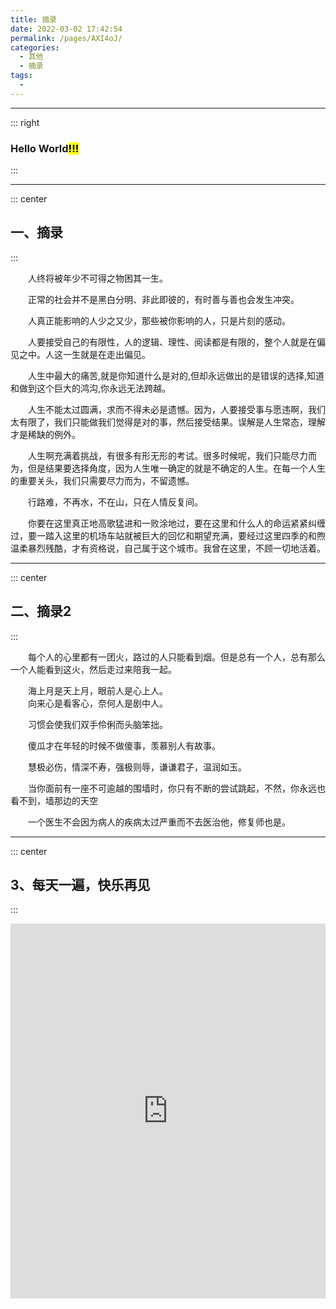 ```yaml
---
title: 摘录
date: 2022-03-02 17:42:54
permalink: /pages/AXI4oJ/
categories: 
  - 其他
  - 摘录
tags: 
  - 
---
```


---
::: right
<h3>Hello World<mark>!!!</mark></h3> <Badge text="beta" type="warning"/><Badge text="摘录"/>
:::

---
::: center
## 一、摘录
::: 

&emsp;&#8195;人终将被年少不可得之物困其一生。

&emsp;&emsp;正常的社会并不是黑白分明、非此即彼的，有时善与善也会发生冲突。

&emsp;&emsp;人真正能影响的人少之又少，那些被你影响的人，只是片刻的感动。

&emsp;&emsp;人要接受自己的有限性，人的逻辑、理性、阅读都是有限的，整个人就是在偏见之中。人这一生就是在走出偏见。

&emsp;&emsp;人生中最大的痛苦,就是你知道什么是对的,但却永远做出的是错误的选择,知道和做到这个巨大的鸿沟,你永远无法跨越。

&emsp;&emsp;人生不能太过圆满，求而不得未必是遗憾。因为，人要接受事与愿违啊，我们太有限了，我们只能做我们觉得是对的事，然后接受结果。误解是人生常态，理解才是稀缺的例外。

&emsp;&emsp;人生啊充满着挑战，有很多有形无形的考试。很多时候呢，我们只能尽力而为，但是结果要选择角度，因为人生唯一确定的就是不确定的人生。在每一个人生的重要关头，我们只需要尽力而为，不留遗憾。

&emsp;&emsp;行路难，不再水，不在山，只在人情反复间。

&emsp;&emsp;你要在这里真正地高歌猛进和一败涂地过，要在这里和什么人的命运紧紧纠缠过，要一踏入这里的机场车站就被巨大的回忆和期望充满，要经过这里四季的和煦温柔暴烈残酷，才有资格说，自己属于这个城市。我曾在这里，不顾一切地活着。


---
::: center
## 二、摘录2
::: 
 
&emsp;&emsp;每个人的心里都有一团火，路过的人只能看到烟。但是总有一个人，总有那么一个人能看到这火，然后走过来陪我一起。

&emsp;&emsp;海上月是天上月，眼前人是心上人。<br>
&emsp;&emsp;向来心是看客心，奈何人是剧中人。

&emsp;&emsp;习惯会使我们双手伶俐而头脑笨拙。

&emsp;&emsp;傻瓜才在年轻的时候不做傻事，羡慕别人有故事。

&emsp;&emsp;慧极必伤，情深不寿，强极则辱，谦谦君子，温润如玉。

&emsp;&emsp;当你面前有一座不可逾越的围墙时，你只有不断的尝试跳起，不然，你永远也看不到，墙那边的天空

&emsp;&emsp;一个医生不会因为病人的疾病太过严重而不去医治他，修复师也是。


---
::: center
## 3、每天一遍，快乐再见
::: 

<iframe src="https://b23.tv/EKLZ6NM" width="100%" height="600" frameborder="0" scrolling="No" leftmargin="0" topmargin="0"></iframe>
